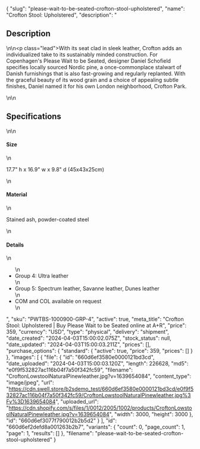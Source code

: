 {
  "slug": "please-wait-to-be-seated-crofton-stool-upholstered",
  "name": "Crofton Stool: Upholstered",
  "description": "<h2>Description</h2>\n<!-- split -->\n<p class=\"lead\">With its seat clad in sleek leather, Crofton adds an individualized take to its sustainably minded construction. For Copenhagen's Please Wait to be Seated, designer Daniel Schofield specifies locally sourced Nordic pine, a once-commonplace stalwart of Danish furnishings that is also fast-growing and regularly replanted. With the graceful beauty of its wood grain and a choice of appealing subtle finishes, Daniel named it for his own London neighborhood, Crofton Park. </p>\n<!-- split -->\n<h2>Specifications</h2>\n<!-- split -->\n<h4>Size</h4>\n<p>17.7\" h x 16.9\" w x 9.8\" d (45x43x25cm)</p>\n<h4>Material</h4>\n<p><span>Stained ash, powder-coated steel</span></p>\n<h4>Details</h4>\n<ul>\n<li>Group 4: Ultra leather</li>\n<li>Group 5: Spectrum leather, Savanne leather, Dunes leather</li>\n<li>COM and COL available on request</li>\n</ul>",
  "sku": "PWTBS-1000900-GRP-4",
  "active": true,
  "meta_title": "Crofton Stool: Upholstered | Buy Please Wait to be Seated online at A+R",
  "price": 359,
  "currency": "USD",
  "type": "physical",
  "delivery": "shipment",
  "date_created": "2024-04-03T15:00:02.075Z",
  "stock_status": null,
  "date_updated": "2024-04-03T15:00:03.211Z",
  "prices": [],
  "purchase_options": {
    "standard": {
      "active": true,
      "price": 359,
      "prices": []
    }
  },
  "images": [
    {
      "file": {
        "id": "660d6ef3580e0000121bd3cd",
        "date_uploaded": "2024-04-03T15:00:03.120Z",
        "length": 226628,
        "md5": "e0f9f532827ac116b04f7a50f342fc59",
        "filename": "CroftonLowstoolNaturalPinewleather.jpg?v=1639654084",
        "content_type": "image/jpeg",
        "url": "https://cdn.swell.store/b2sdemo_test/660d6ef3580e0000121bd3cd/e0f9f532827ac116b04f7a50f342fc59/CroftonLowstoolNaturalPinewleather.jpg%3Fv%3D1639654084",
        "uploaded_url": "https://cdn.shopify.com/s/files/1/0012/2005/1002/products/CroftonLowstoolNaturalPinewleather.jpg?v=1639654084",
        "width": 3000,
        "height": 3000
      },
      "id": "660d6ef3077f790012b2b5d2"
    }
  ],
  "id": "660d6ef2defd8a001263b2b7",
  "variants": {
    "count": 0,
    "page_count": 1,
    "page": 1,
    "results": []
  },
  "filename": "please-wait-to-be-seated-crofton-stool-upholstered"
}